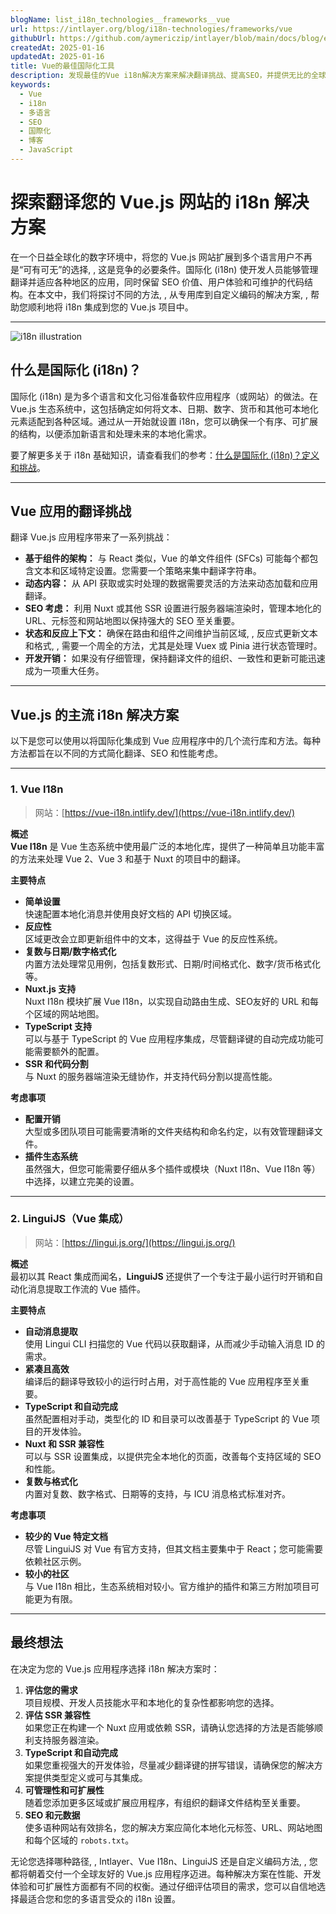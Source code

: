 ```yaml
---
blogName: list_i18n_technologies__frameworks__vue
url: https://intlayer.org/blog/i18n-technologies/frameworks/vue
githubUrl: https://github.com/aymericzip/intlayer/blob/main/docs/blog/en/list_i18n_technologies/frameworks/vue.md
createdAt: 2025-01-16
updatedAt: 2025-01-16
title: Vue的最佳国际化工具
description: 发现最佳的Vue i18n解决方案来解决翻译挑战、提高SEO，并提供无比的全球网络体验。
keywords:
  - Vue
  - i18n
  - 多语言
  - SEO
  - 国際化
  - 博客
  - JavaScript
---
```


# 探索翻译您的 Vue.js 网站的 i18n 解决方案

在一个日益全球化的数字环境中，将您的 Vue.js 网站扩展到多个语言用户不再是“可有可无”的选择, , 这是竞争的必要条件。国际化 (i18n) 使开发人员能够管理翻译并适应各种地区的应用，同时保留 SEO 价值、用户体验和可维护的代码结构。在本文中，我们将探讨不同的方法, , 从专用库到自定义编码的解决方案, , 帮助您顺利地将 i18n 集成到您的 Vue.js 项目中。

---

![i18n illustration](https://github.com/aymericzip/intlayer/blob/main/docs/blog/assets/i18n.webp)

## 什么是国际化 (i18n)？

国际化 (i18n) 是为多个语言和文化习俗准备软件应用程序（或网站）的做法。在 Vue.js 生态系统中，这包括确定如何将文本、日期、数字、货币和其他可本地化元素适配到各种区域。通过从一开始就设置 i18n，您可以确保一个有序、可扩展的结构，以便添加新语言和处理未来的本地化需求。

要了解更多关于 i18n 基础知识，请查看我们的参考：[什么是国际化 (i18n)？定义和挑战](https://github.com/aymericzip/intlayer/blob/main/docs/blog/zh/what_is_internationalization.md)。

---

## Vue 应用的翻译挑战

翻译 Vue.js 应用程序带来了一系列挑战：

- **基于组件的架构：** 与 React 类似，Vue 的单文件组件 (SFCs) 可能每个都包含文本和区域特定设置。您需要一个策略来集中翻译字符串。
- **动态内容：** 从 API 获取或实时处理的数据需要灵活的方法来动态加载和应用翻译。
- **SEO 考虑：** 利用 Nuxt 或其他 SSR 设置进行服务器端渲染时，管理本地化的 URL、元标签和网站地图以保持强大的 SEO 至关重要。
- **状态和反应上下文：** 确保在路由和组件之间维护当前区域, , 反应式更新文本和格式, , 需要一个周全的方法，尤其是处理 Vuex 或 Pinia 进行状态管理时。
- **开发开销：** 如果没有仔细管理，保持翻译文件的组织、一致性和更新可能迅速成为一项重大任务。

---

## Vue.js 的主流 i18n 解决方案

以下是您可以使用以将国际化集成到 Vue 应用程序中的几个流行库和方法。每种方法都旨在以不同的方式简化翻译、SEO 和性能考虑。

---

### 1. Vue I18n

> 网站：[https://vue-i18n.intlify.dev/](https://vue-i18n.intlify.dev/)

**概述**  
**Vue I18n** 是 Vue 生态系统中使用最广泛的本地化库，提供了一种简单且功能丰富的方法来处理 Vue 2、Vue 3 和基于 Nuxt 的项目中的翻译。

**主要特点**

- **简单设置**  
  快速配置本地化消息并使用良好文档的 API 切换区域。
- **反应性**  
  区域更改会立即更新组件中的文本，这得益于 Vue 的反应性系统。
- **复数与日期/数字格式化**  
  内置方法处理常见用例，包括复数形式、日期/时间格式化、数字/货币格式化等。
- **Nuxt.js 支持**  
  Nuxt I18n 模块扩展 Vue I18n，以实现自动路由生成、SEO友好的 URL 和每个区域的网站地图。
- **TypeScript 支持**  
  可以与基于 TypeScript 的 Vue 应用程序集成，尽管翻译键的自动完成功能可能需要额外的配置。
- **SSR 和代码分割**  
  与 Nuxt 的服务器端渲染无缝协作，并支持代码分割以提高性能。

**考虑事项**

- **配置开销**  
  大型或多团队项目可能需要清晰的文件夹结构和命名约定，以有效管理翻译文件。
- **插件生态系统**  
  虽然强大，但您可能需要仔细从多个插件或模块（Nuxt I18n、Vue I18n 等）中选择，以建立完美的设置。

---

### 2. LinguiJS（Vue 集成）

> 网站：[https://lingui.js.org/](https://lingui.js.org/)

**概述**  
最初以其 React 集成而闻名，**LinguiJS** 还提供了一个专注于最小运行时开销和自动化消息提取工作流的 Vue 插件。

**主要特点**

- **自动消息提取**  
  使用 Lingui CLI 扫描您的 Vue 代码以获取翻译，从而减少手动输入消息 ID 的需求。
- **紧凑且高效**  
  编译后的翻译导致较小的运行时占用，对于高性能的 Vue 应用程序至关重要。
- **TypeScript 和自动完成**  
  虽然配置相对手动，类型化的 ID 和目录可以改善基于 TypeScript 的 Vue 项目的开发体验。
- **Nuxt 和 SSR 兼容性**  
  可以与 SSR 设置集成，以提供完全本地化的页面，改善每个支持区域的 SEO 和性能。
- **复数与格式化**  
  内置对复数、数字格式、日期等的支持，与 ICU 消息格式标准对齐。

**考虑事项**

- **较少的 Vue 特定文档**  
  尽管 LinguiJS 对 Vue 有官方支持，但其文档主要集中于 React；您可能需要依赖社区示例。
- **较小的社区**  
  与 Vue I18n 相比，生态系统相对较小。官方维护的插件和第三方附加项目可能更为有限。

---

## 最终想法

在决定为您的 Vue.js 应用程序选择 i18n 解决方案时：

1. **评估您的需求**  
   项目规模、开发人员技能水平和本地化的复杂性都影响您的选择。
2. **评估 SSR 兼容性**  
   如果您正在构建一个 Nuxt 应用或依赖 SSR，请确认您选择的方法是否能够顺利支持服务器渲染。
3. **TypeScript 和自动完成**  
   如果您重视强大的开发体验，尽量减少翻译键的拼写错误，请确保您的解决方案提供类型定义或可与其集成。
4. **可管理性和可扩展性**  
   随着您添加更多区域或扩展应用程序，有组织的翻译文件结构至关重要。
5. **SEO 和元数据**  
   使多语种网站有效排名，您的解决方案应简化本地化元标签、URL、网站地图和每个区域的 `robots.txt`。

无论您选择哪种路径, , Intlayer、Vue I18n、LinguiJS 还是自定义编码方法, , 您都将朝着交付一个全球友好的 Vue.js 应用程序迈进。每种解决方案在性能、开发体验和可扩展性方面都有不同的权衡。通过仔细评估项目的需求，您可以自信地选择最适合您和您的多语言受众的 i18n 设置。
